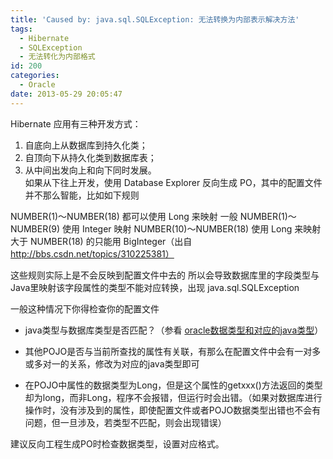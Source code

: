 ```yaml
---
title: 'Caused by: java.sql.SQLException: 无法转换为内部表示解决方法'
tags:
  - Hibernate
  - SQLException
  - 无法转化为内部格式
id: 200
categories:
  - Oracle
date: 2013-05-29 20:05:47
---
```


Hibernate 应用有三种开发方式：

1. 自底向上从数据库到持久化类；
2. 自顶向下从持久化类到数据库表；
3. 从中间出发向上和向下同时发展。                                                  
如果从下往上开发，使用 Database Explorer 反向生成 PO，其中的配置文件并不那么智能，比如如下规则

NUMBER(1)～NUMBER(18) 都可以使用 Long 来映射 
一般 NUMBER(1)～NUMBER(9) 使用 Integer 映射 
NUMBER(10)～NUMBER(18) 使用 Long 来映射 
大于 NUMBER(18) 的只能用 BigInteger（出自 http://bbs.csdn.net/topics/310225381）

这些规则实际上是不会反映到配置文件中去的 
所以会导致数据库里的字段类型与 Java里映射该字段属性的类型不能对应转换，出现 java.sql.SQLException

一般这种情况下你得检查你的配置文件

* java类型与数据库类型是否匹配？（参看 [oracle数据类型和对应的java类型](http://blog.csdn.net/perny/article/details/7971003)）

* 其他POJO是否与当前所查找的属性有关联，有那么在配置文件中会有一对多或多对一的关系，修改为对应的java类型即可

* 在POJO中属性的数据类型为Long，但是这个属性的getxxx()方法返回的类型却为long，而非Long，程序不会报错，但运行时会出错。（如果对数据库进行操作时，没有涉及到的属性，即使配置文件或者POJO数据类型出错也不会有问题，但一旦涉及，若类型不匹配，则会出现错误）

建议反向工程生成PO时检查数据类型，设置对应格式。
